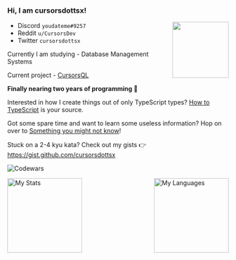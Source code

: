 ### Hi, I am cursorsdottsx!
<img align="right" width="128" height="128" src="invertme.png" />

- Discord `youdateme#9257`
- Reddit `u/CursorsDev`
- Twitter `cursorsdottsx`

Currently I am studying - Database Management Systems

Current project - [CursorsQL](https://github.com/cursorsdottsx/cursorsql)

**Finally nearing two years of programming :tada:**

Interested in how I create things out of only TypeScript types? [How to TypeScript](https://cursorsdottsx.github.io/how-to-typescript) is your source.

Got some spare time and want to learn some useless information? Hop on over to [Something you might not know](https://cursorsdottsx.github.io/something-you-might-not-know/)!

Stuck on a 2-4 kyu kata? Check out my gists 👉 https://gist.github.com/cursorsdottsx

![Codewars](https://www.codewars.com/users/cursorsdottsx/badges/large)

<img align="right" alt="My Languages" src="https://github-readme-stats.vercel.app/api/top-langs/?username=cursorsdottsx&layout=compact&theme=dark&count_private=true&langs_count=6&hide=html,css,nearley&exclude_repo=typefp,multiserver,types,ts-parse-number,babaisyou,sigmatism,uwupet,ts-regex-engine,ts-parse-css,ts-validate-parentheses,vectors,committed,evaluate,autil,lnjson,games,arcade,vargs,athens,express,angular-speedrun,p64,docgen,ts-brainfuck-interpreter,ts-metasyntax-parser,ts-minimax,z,x,o,i,f,c,s,v,t,l,h,e,css.db,overload.js,swype,cryptorank,web,maildrop,diskord,structures,stonks,valex,outline,yamato,reserved,economy,balls,prisma,interact.js,react-dnd&v=2" height=170 />

<img align="left" alt="My Stats" src="https://github-readme-stats.vercel.app/api?username=cursorsdottsx&count_private=true&show_icons=true&theme=dark&v=2" height=170 />


